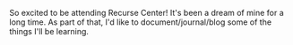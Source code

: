So excited to be attending Recurse Center! It's been a dream of mine for a long time.
As part of that, I'd like to document/journal/blog some of the things I'll be learning.